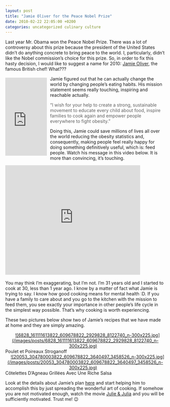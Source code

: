```yaml
---
layout: post
title: "Jamie Oliver for the Peace Nobel Prize"
date: 2010-02-22 22:05:00 +0200
categories: uncategorized culinary culture
---
```


Last year Mr. Obama won the Peace Nobel Prize. There was a lot of controversy about this prize because the president of the United States didn’t do anything concrete to bring peace to the world. I, particularly, didn’t like the Nobel commission’s choice for this prize. So, in order to fix this hasty decision, I would like to suggest a name for 2010: <a href="http://www.jamieoliver.com/">Jamie Oliver</a>, the famous British chef! What???

<iframe align="left" frameborder="0" marginheight="0" marginwidth="0" scrolling="no" src="http://rcm.amazon.com/e/cm?t=c03ce-20&amp;o=1&amp;p=8&amp;l=bpl&amp;asins=1401323596&amp;fc1=000000&amp;IS2=1&amp;lt1=_blank&amp;m=amazon&amp;lc1=0000FF&amp;bc1=000000&amp;bg1=FFFFFF&amp;f=ifr" style="align: left; height: 245px; padding-right: 10px; padding-top: 5px; width: 131px;"></iframe>Jamie figured out that he can actually change the world by changing people’s eating habits. His mission statement seems really touching, inspiring and reachable actually. 

> “I wish for your help to create a strong, sustainable movement to educate every child about food, inspire families to cook again and empower people everywhere to fight obesity.”


Doing this, Jamie could save millions of lives all over the world reducing the obesity statistics and, consequently, making people feel really happy for doing something definitively useful, which is: feed people. Watch his message in this video below. It is more than convincing, it’s touching.

<object height="344" width="425"><param name="movie" value="http://www.youtube.com/v/jIwrV5e6fMY&amp;hl=en_US&amp;fs=1&amp;color1=0x2b405b&amp;color2=0x6b8ab6"/><param name="allowFullScreen" value="true"/><param name="allowscriptaccess" value="always"/><embed allowfullscreen="true" allowscriptaccess="always" height="344" src="http://www.youtube.com/v/jIwrV5e6fMY&amp;hl=en_US&amp;fs=1&amp;color1=0x2b405b&amp;color2=0x6b8ab6" type="application/x-shockwave-flash" width="425"/></object>

You may think I’m exaggerating, but I’m not. I’m 31 years old and I started to cook at 30, less than 1 year ago. I know by a matter of fact what Jamie is trying to say. I know how good cooking means for mental health :D. If you have a family to care about and you go to the kitchen with the mission to feed them, you see exactly your importance in other people’s life cycle in the simplest way possible. That’s why cooking is worth experiencing.

These two pictures below show two of Jamie’s recipes that we have made at home and they are simply amazing.

<div style="clear: both; text-align: center;"><a href="http://69.89.31.239/~hildeber/wp-content/uploads/2010/02/6828_161111613822_609678822_2929828_8122740_n.jpg" style="margin-left: 1em; margin-right: 1em;">![6828_161111613822_609678822_2929828_8122740_n-300x225.jpg](/images/posts/6828_161111613822_609678822_2929828_8122740_n-300x225.jpg)</a></div>
Poulet et Poireaux Stroganoff

<div style="clear: both; text-align: center;"><a href="http://69.89.31.239/~hildeber/wp-content/uploads/2010/02/20053_304780003822_609678822_3640497_3458526_n.jpg" style="margin-left: 1em; margin-right: 1em;">![20053_304780003822_609678822_3640497_3458526_n-300x225.jpg](/images/posts/20053_304780003822_609678822_3640497_3458526_n-300x225.jpg)</a></div>
Côtelettes D’Agneau Grillées Avec Une Riche Salsa

Look at the details about Jamie’s plan <a href="http://www.tedprize.org/jamie-oliver/">here</a> and start helping him to accomplish this by just spreading the wonderful art of cooking. If somehow you are not motivated enough, watch the movie <a href="http://www.sonypictures.com/homevideo/julieandjulia/">Julie &amp; Julia</a> and you will be sufficiently motivated. Trust me! 😉
